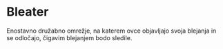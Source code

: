 Bleater
=======

Enostavno družabno omrežje, na katerem ovce objavljajo svoja blejanja in se
odločajo, čigavim blejanjem bodo sledile.
